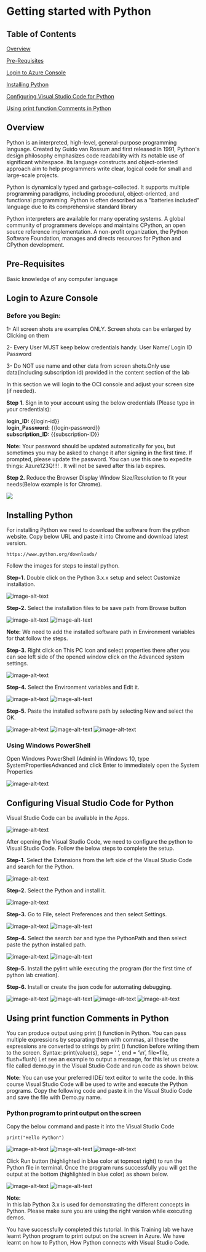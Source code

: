 # Getting started with Python

## Table of Contents

[Overview](#overview)

[Pre-Requisites](#pre-requisites)

[Login to Azure Console](#login-to-azure-console)

[Installing Python](#Installing-Python)

[Configuring Visual Studio Code for Python](#Configuring-Visual-Studio-Code-for-Python)

[Using print function Comments in Python](#Using-print-function-Comments-in-Python)



## Overview

Python is an interpreted, high-level, general-purpose programming language. Created by Guido van Rossum and first released in 1991, Python's design philosophy emphasizes code readability with its notable use of significant whitespace. Its language constructs and object-oriented approach aim to help programmers write clear, logical code for small and large-scale projects.

Python is dynamically typed and garbage-collected. It supports multiple programming paradigms, including procedural, object-oriented, and functional programming. Python is often described as a "batteries included" language due to its comprehensive standard library

Python interpreters are available for many operating systems. A global community of programmers develops and maintains CPython, an open source reference implementation. A non-profit organization, the Python Software Foundation, manages and directs resources for Python and CPython development.

## Pre-Requisites

 Basic knowledge of any computer language

## Login to Azure Console

### Before you Begin:

1- All screen shots are examples ONLY. Screen shots can be enlarged by Clicking on them

2- Every User MUST keep below credentials handy.
User Name/ Login ID
Password

3- Do NOT use name and other data from screen shots.Only use  data(including subscription id) provided in the content section of the lab

In this section we will login to the OCI console and adjust your screen size (if needed).

**Step 1.** Sign in to your account using the below credentials 
            (Please type in your credentials):

 **login_ID:** {{login-id}} <br>
 **login_Password:** {{login-password}}<br>
 **subscription_ID:** {{subscription-ID}} <br>

**Note:** Your password should be updated automatically for you, but sometimes you may be asked to change it after signing in the first time. If prompted, please update the password. You can use this one to expedite things: Azure123Q!!!! . It will not be saved after this lab expires.

**Step 2.** Reduce the Browser Display Window Size/Resolution to fit your needs(Below example is for Chrome). 

![](https://qloudableassets.blob.core.windows.net/devops/OCI/advanced-ansible-playbooks/images/2.jpg?st=2019-09-06T10%3A31%3A31Z&se=2022-09-07T10%3A31%3A00Z&sp=rl&sv=2018-03-28&sr=c&sig=fwljWymO6LKz5xubtKh3mAsK3r858hNP%2Bl6%2FtadP4MM%3D)

## Installing Python

For installing Python we need to download the software from the python website. Copy below URL and paste it into Chrome and download latest version.

```
https://www.python.org/downloads/
```

Follow the images for steps to install python.

**Step-1.** Double click on the Python 3.x.x setup and select Customize installation.
 
<img src="https://raw.githubusercontent.com/testlabs1/python_labs/master/Pythonlabs_Images/Getting%20started%20with%20Python/Install-1.png" alt="image-alt-text">

**Step-2.** Select the installation files to be save path from Browse button

<img src="https://raw.githubusercontent.com/testlabs1/python_labs/master/Pythonlabs_Images/Getting%20started%20with%20Python/Install-2.png" alt="image-alt-text">

<img src="https://raw.githubusercontent.com/testlabs1/python_labs/master/Pythonlabs_Images/Getting%20started%20with%20Python/Install-3.png" alt="image-alt-text">

 
**Note:** We need to add the installed software path in Environment variables for that follow the steps.

**Step-3.** Right click on This PC Icon and select properties there after you can see left side of the opened window click on the Advanced system settings.

<img src="https://raw.githubusercontent.com/testlabs1/python_labs/master/Pythonlabs_Images/Getting%20started%20with%20Python/Install-4.png" alt="image-alt-text">

**Step-4.** Select the Environment variables and Edit it.

<img src="https://raw.githubusercontent.com/testlabs1/python_labs/master/Pythonlabs_Images/Getting%20started%20with%20Python/Install-5.png" alt="image-alt-text">
 
<img src="https://raw.githubusercontent.com/testlabs1/python_labs/master/Pythonlabs_Images/Getting%20started%20with%20Python/Install-6.png" alt="image-alt-text">

**Step-5.** Paste the installed software path by selecting New and select the OK.
   
<img src="https://raw.githubusercontent.com/testlabs1/python_labs/master/Pythonlabs_Images/Getting%20started%20with%20Python/Install-7.png" alt="image-alt-text">

<img src="https://raw.githubusercontent.com/testlabs1/python_labs/master/Pythonlabs_Images/Getting%20started%20with%20Python/Install-8.png" alt="image-alt-text">

<img src="https://raw.githubusercontent.com/testlabs1/python_labs/master/Pythonlabs_Images/Getting%20started%20with%20Python/Install-9.png" alt="image-alt-text">

### Using Windows PowerShell 

Open Windows PowerShell (Admin) in Windows 10, type SystemPropertiesAdvanced and click Enter to immediately open the System Properties

<img src="https://raw.githubusercontent.com/testlabs1/python_labs/master/Pythonlabs_Images/Getting%20started%20with%20Python/Install-10.png" alt="image-alt-text">

## Configuring Visual Studio Code for Python

Visual Studio Code can be available in the Apps. 

<img src="https://raw.githubusercontent.com/testlabs1/python_labs/master/Pythonlabs_Images/Getting%20started%20with%20Python/VSC.png" alt="image-alt-text">

After opening the Visual Studio Code, we need to configure the python to Visual Studio Code. Follow the below steps to complete the setup.

**Step-1.** Select the Extensions from the left side of the Visual Studio Code and search for the Python.
 
<img src="https://raw.githubusercontent.com/testlabs1/python_labs/master/Pythonlabs_Images/Getting%20started%20with%20Python/VSC-2.png" alt="image-alt-text">

**Step-2.** Select the Python and install it.

<img src="https://raw.githubusercontent.com/testlabs1/python_labs/master/Pythonlabs_Images/Getting%20started%20with%20Python/VSC-3.png" alt="image-alt-text">

**Step-3.** Go to File, select Preferences and then select Settings.

<img src="https://raw.githubusercontent.com/testlabs1/python_labs/master/Pythonlabs_Images/Getting%20started%20with%20Python/VSC-4.png" alt="image-alt-text">

<img src="https://raw.githubusercontent.com/testlabs1/python_labs/master/Pythonlabs_Images/Getting%20started%20with%20Python/VSC-5.png" alt="image-alt-text">

**Step-4.** Select the search bar and type the PythonPath and then select paste the python installed path.

<img src="https://raw.githubusercontent.com/testlabs1/python_labs/master/Pythonlabs_Images/Getting%20started%20with%20Python/VSC-6.png" alt="image-alt-text">

<img src="https://raw.githubusercontent.com/testlabs1/python_labs/master/Pythonlabs_Images/Getting%20started%20with%20Python/VSC-7.png" alt="image-alt-text">

**Step-5.** Install the pylint while executing the program (for the first time of python lab creation).

**Step-6.** Install or create the json code for automating debugging.

<img src="https://raw.githubusercontent.com/testlabs1/python_labs/master/Pythonlabs_Images/Getting%20started%20with%20Python/VSC-12.png" alt="image-alt-text">

<img src="https://raw.githubusercontent.com/testlabs1/python_labs/master/Pythonlabs_Images/Getting%20started%20with%20Python/VSC-13.png" alt="image-alt-text">

<img src="https://raw.githubusercontent.com/testlabs1/python_labs/master/Pythonlabs_Images/Getting%20started%20with%20Python/VSC-14.png" alt="image-alt-text">

<img src="https://raw.githubusercontent.com/testlabs1/python_labs/master/Pythonlabs_Images/Getting%20started%20with%20Python/VSC-15.png" alt="image-alt-text">

## Using print function Comments in Python

You can produce output using print () function in Python. You can pass multiple expressions by separating them with commas, all these the expressions are converted to strings by print () function before writing them to the screen. 
Syntax: print(value(s), sep= ‘ ‘, end = ‘\n’, file=file, flush=flush) 
Let see an example to output a message, for this let us create a file called demo.py in the Visual Studio Code and run code as shown below. 

**Note:** You can use your preferred IDE/ text editor to write the code. In this course Visual Studio Code will be used to write and execute the Python programs. 
Copy the following code and paste it in the Visual Studio Code and save the file with Demo.py name. 

### Python program to print output on the screen 

Copy the below command and paste it into the Visual Studio Code

```
print("Hello Python")
```

<img src="https://raw.githubusercontent.com/testlabs1/python_labs/master/Pythonlabs_Images/Getting%20started%20with%20Python/VSC-8.png" alt="image-alt-text">

<img src="https://raw.githubusercontent.com/testlabs1/python_labs/master/Pythonlabs_Images/Getting%20started%20with%20Python/VSC-10.png" alt="image-alt-text">

<img src="https://raw.githubusercontent.com/testlabs1/python_labs/master/Pythonlabs_Images/Getting%20started%20with%20Python/VSC-11.png" alt="image-alt-text">

Click Run button (highlighted in blue color at topmost right) to run the Python file in terminal. Once the program runs successfully you will get the output at the bottom (highlighted in blue color) as shown below. 

<img src="https://raw.githubusercontent.com/testlabs1/python_labs/master/Pythonlabs_Images/Getting%20started%20with%20Python/VSC-12.png" alt="image-alt-text">

<img src="https://raw.githubusercontent.com/testlabs1/python_labs/master/Pythonlabs_Images/Getting%20started%20with%20Python/VSC-15.png" alt="image-alt-text">
 
**Note:**<br>
In this lab Python 3.x is used for demonstrating the different concepts in Python. Please make sure you are using the right version while executing demos. 

You have successfully completed this tutorial. In this Training lab we have learnt Python program to print output on the screen in Azure. We have learnt on how to Python, How Python connects with Visual Studio Code.